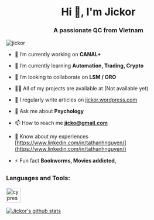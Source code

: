 <h1 align="center">Hi 👋, I'm Jickor</h1>
<h3 align="center">A passionate QC from Vietnam</h3>

<p align="left"> <img src="https://komarev.com/ghpvc/?username=jickor&label=Profile%20views&color=0e75b6&style=flat" alt="jickor" /> </p>

- 🔭 I’m currently working on **CANAL+**

- 🌱 I’m currently learning **Automation, Trading, Crypto**

- 👯 I’m looking to collaborate on **LSM / ORO**

- 👨‍💻 All of my projects are available at (Not available yet)

- 📝 I regularly write articles on [jickor.wordpress.com](jickor.wordpress.com)

- 💬 Ask me about **Psychology**

- 📫 How to reach me **jicko@gmail.com**

- 📄 Know about my experiences [https://www.linkedin.com/in/tathanhnguyen/](https://www.linkedin.com/in/tathanhnguyen/)

- ⚡ Fun fact **Bookworms, Movies addicted,**


<h3 align="left">Languages and Tools:</h3>
<p align="left"> <a href="https://www.cypress.io" target="_blank"> <img src="https://raw.githubusercontent.com/simple-icons/simple-icons/6e46ec1fc23b60c8fd0d2f2ff46db82e16dbd75f/icons/cypress.svg" alt="cypress" width="40" height="40"/> </a> </p>

[![Jickor's github stats](https://github-readme-stats.vercel.app/api?username=jickor)](https://github.com/jickor/github-readme-stats)

